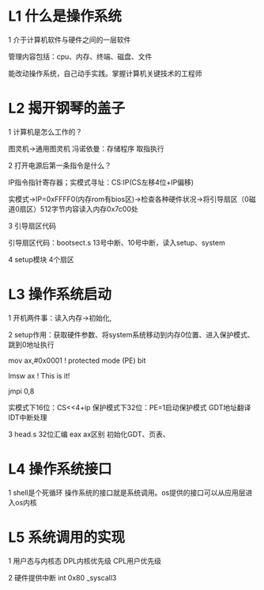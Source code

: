 # L1 什么是操作系统

1 介于计算机软件与硬件之间的一层软件

管理内容包括：cpu、内存、终端、磁盘、文件

能改动操作系统，自己动手实践。掌握计算机关键技术的工程师

# L2 揭开钢琴的盖子

1 计算机是怎么工作的？

图灵机->通用图灵机 冯诺依曼：存储程序 取指执行

2 打开电源后第一条指令是什么？

IP指令指针寄存器；实模式寻址：CS:IP(CS左移4位+IP偏移)

实模式->IP=0xFFFF0(内存rom有bios区)->检查各种硬件状况->将引导扇区（0磁道0扇区）512字节内容读入内存0x7c00处

3 引导扇区代码

引导扇区代码：bootsect.s 13号中断、10号中断，读入setup、system

4 setup模块 4个扇区 

# L3 操作系统启动

1 开机两件事：读入内存->初始化,

2 setup作用：获取硬件参数、将system系统移动到内存0位置、进入保护模式、跳到0地址执行

mov	ax,#0x0001	! protected mode (PE) bit

lmsw	ax		! This is it!

jmpi	0,8		

实模式下16位：CS<<4+ip 保护模式下32位：PE=1启动保护模式 GDT地址翻译 IDT中断处理

3 head.s 32位汇编 eax ax区别 初始化GDT、页表、

# L4 操作系统接口

1 shell是个死循环 操作系统的接口就是系统调用。os提供的接口可以从应用层进入os内核

# L5 系统调用的实现

1 用户态与内核态 DPL内核优先级 CPL用户优先级

2 硬件提供中断 int 0x80 _syscall3
